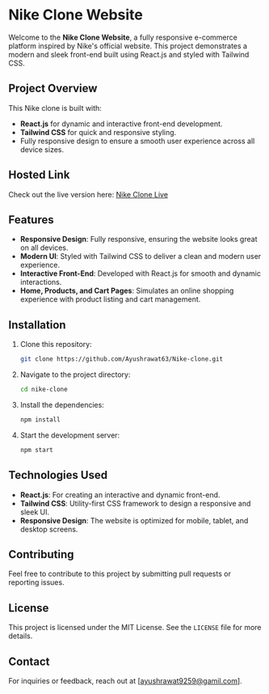 # Nike Clone Website

Welcome to the **Nike Clone Website**, a fully responsive e-commerce platform inspired by Nike's official website. This project demonstrates a modern and sleek front-end built using React.js and styled with Tailwind CSS.

## Project Overview

This Nike clone is built with:
- **React.js** for dynamic and interactive front-end development.
- **Tailwind CSS** for quick and responsive styling.
- Fully responsive design to ensure a smooth user experience across all device sizes.

## Hosted Link

Check out the live version here: [Nike Clone Live](https://nikec1clone.netlify.app/)

## Features

- **Responsive Design**: Fully responsive, ensuring the website looks great on all devices.
- **Modern UI**: Styled with Tailwind CSS to deliver a clean and modern user experience.
- **Interactive Front-End**: Developed with React.js for smooth and dynamic interactions.
- **Home, Products, and Cart Pages**: Simulates an online shopping experience with product listing and cart management.

## Installation

1. Clone this repository:
    ```bash
    git clone https://github.com/Ayushrawat63/Nike-clone.git
    ```
2. Navigate to the project directory:
    ```bash
    cd nike-clone
    ```
3. Install the dependencies:
    ```bash
    npm install
    ```
4. Start the development server:
    ```bash
    npm start
    ```

## Technologies Used

- **React.js**: For creating an interactive and dynamic front-end.
- **Tailwind CSS**: Utility-first CSS framework to design a responsive and sleek UI.
- **Responsive Design**: The website is optimized for mobile, tablet, and desktop screens.

## Contributing

Feel free to contribute to this project by submitting pull requests or reporting issues.

## License

This project is licensed under the MIT License. See the `LICENSE` file for more details.

## Contact

For inquiries or feedback, reach out at [ayushrawat9259@gamil.com].
